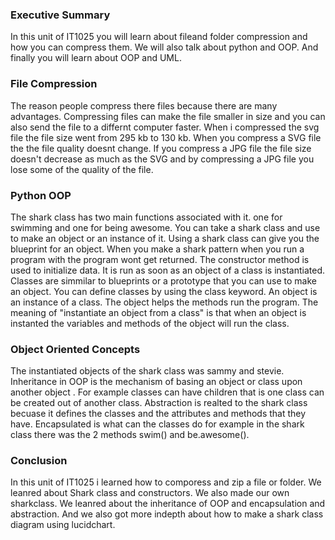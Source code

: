 ### Executive Summary
In this unit of IT1025 you will learn about fileand folder compression and how you can compress them. We will also talk about python and OOP. And finally you will learn about OOP and UML.
### File Compression
The reason people compress there files because there are many advantages. Compressing files can make the file smaller in size and you can also send the file to a differnt computer faster. When i compressed the svg file the file size went from 295 kb to 130 kb. When you compress a SVG file the the file quality doesnt change. If you compress a JPG file the file size doesn't decrease as much as the SVG and by compressing a JPG file you lose some of the  quality of the file.
### Python OOP
The shark class has two main functions associated with it. one for swimming and one for being awesome. You can take a shark class and use to make an object or an instance of it. Using a shark class can give you the blueprint for an object. When you make a shark pattern when you run a program with the program wont get returned. The constructor method is used to initialize data. It is run as soon as an object of a class is instantiated. Classes are simmilar to blueprints or a prototype that you can use to make an object. You can define classes by using the class keyword. An object is an instance of a class. The object helps the methods run the program. The meaning of "instantiate an object from a class" is that when an object is instanted the variables and methods of the object will run the class.
### Object Oriented Concepts
The instantiated objects of the shark class was sammy and stevie. Inheritance in OOP is the mechanism of basing an object or class upon another object . For example classes can have children that is one class can be created out of another class. Abstraction is realted to the shark class becuase it defines the classes and the attributes and methods that they have. Encapsulated is what can the classes do for example in the shark class there was the 2 methods swim() and be.awesome().

### Conclusion
In this unit of IT1025 i learned how to comporess and zip a file or folder. We leanred about Shark class and constructors. We also made our own sharkclass. We leanred about the inheritance of OOP and encapsulation and abstraction. And we also got more indepth about how to make a shark class diagram using lucidchart.
